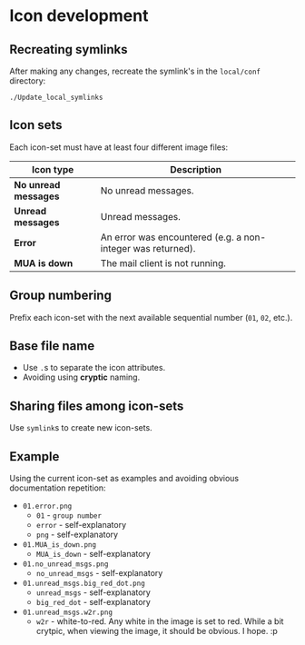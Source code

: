 # Icon development

## Recreating symlinks

After making any changes, recreate the symlink's in the `local/conf`
directory:

```shell
./Update_local_symlinks
```

## Icon sets

Each icon-set must have at least four different image files:

| Icon type              | Description                                                 |
|------------------------|-------------------------------------------------------------|
| **No unread messages** | No unread messages.                                         |
| **Unread messages**    | Unread messages.                                            |
| **Error**              | An error was encountered (e.g. a non-integer was returned). |
| **MUA is down**        | The mail client is not running.                             |

## Group numbering

Prefix each icon-set with the next available sequential number (`01`,
`02`, etc.).

## Base file name

* Use `.`s to separate the icon attributes.
* Avoiding using **cryptic** naming.

## Sharing files among icon-sets

Use `symlink`s to create new icon-sets.

## Example

Using the current icon-set as examples and avoiding obvious
documentation repetition:

- `01.error.png`
  - `01` - `group number`
  - `error` - self-explanatory
  - `png` - self-explanatory
- `01.MUA_is_down.png`
  - `MUA_is_down` - self-explanatory
- `01.no_unread_msgs.png`
  - `no_unread_msgs` - self-explanatory
- `01.unread_msgs.big_red_dot.png`
  - `unread_msgs` - self-explanatory
  - `big_red_dot` - self-explanatory
- `01.unread_msgs.w2r.png`
  - `w2r` - white-to-red.  Any white in the image is set to red.
    While a bit crytpic, when viewing the image, it should be obvious.
    I hope.  :p
